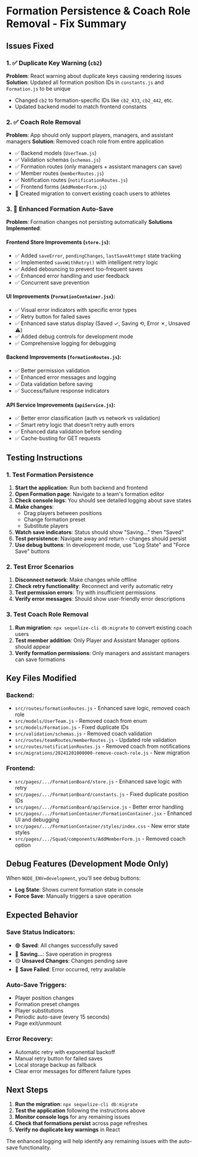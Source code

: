 # Formation Persistence & Coach Role Removal - Fix Summary

## Issues Fixed

### 1. ✅ Duplicate Key Warning (`cb2`)
**Problem**: React warning about duplicate keys causing rendering issues
**Solution**: Updated all formation position IDs in `constants.js` and `Formation.js` to be unique
- Changed `cb2` to formation-specific IDs like `cb2_433`, `cb2_442`, etc.
- Updated backend model to match frontend constants

### 2. ✅ Coach Role Removal
**Problem**: App should only support players, managers, and assistant managers
**Solution**: Removed coach role from entire application
- ✅ Backend models (`UserTeam.js`)
- ✅ Validation schemas (`schemas.js`)
- ✅ Formation routes (only managers + assistant managers can save)
- ✅ Member routes (`memberRoutes.js`)
- ✅ Notification routes (`notificationRoutes.js`)
- ✅ Frontend forms (`AddMemberForm.js`)
- 📝 Created migration to convert existing coach users to athletes

### 3. 🔧 Enhanced Formation Auto-Save
**Problem**: Formation changes not persisting automatically
**Solutions Implemented**:

#### Frontend Store Improvements (`store.js`):
- ✅ Added `saveError`, `pendingChanges`, `lastSaveAttempt` state tracking
- ✅ Implemented `saveWithRetry()` with intelligent retry logic
- ✅ Added debouncing to prevent too-frequent saves
- ✅ Enhanced error handling and user feedback
- ✅ Concurrent save prevention

#### UI Improvements (`FormationContainer.jsx`):
- ✅ Visual error indicators with specific error types
- ✅ Retry button for failed saves
- ✅ Enhanced save status display (Saved ✓, Saving ⟲, Error ✗, Unsaved ⚠️)
- ✅ Added debug controls for development mode
- ✅ Comprehensive logging for debugging

#### Backend Improvements (`formationRoutes.js`):
- ✅ Better permission validation
- ✅ Enhanced error messages and logging
- ✅ Data validation before saving
- ✅ Success/failure response indicators

#### API Service Improvements (`apiService.js`):
- ✅ Better error classification (auth vs network vs validation)
- ✅ Smart retry logic that doesn't retry auth errors
- ✅ Enhanced data validation before sending
- ✅ Cache-busting for GET requests

## Testing Instructions

### 1. Test Formation Persistence
1. **Start the application**: Run both backend and frontend
2. **Open Formation page**: Navigate to a team's formation editor
3. **Check console logs**: You should see detailed logging about save states
4. **Make changes**: 
   - Drag players between positions
   - Change formation preset
   - Substitute players
5. **Watch save indicators**: Status should show "Saving..." then "Saved"
6. **Test persistence**: Navigate away and return - changes should persist
7. **Use debug buttons**: In development mode, use "Log State" and "Force Save" buttons

### 2. Test Error Scenarios
1. **Disconnect network**: Make changes while offline
2. **Check retry functionality**: Reconnect and verify automatic retry
3. **Test permission errors**: Try with insufficient permissions
4. **Verify error messages**: Should show user-friendly error descriptions

### 3. Test Coach Role Removal
1. **Run migration**: `npx sequelize-cli db:migrate` to convert existing coach users
2. **Test member addition**: Only Player and Assistant Manager options should appear
3. **Verify formation permissions**: Only managers and assistant managers can save formations

## Key Files Modified

### Backend:
- `src/routes/formationRoutes.js` - Enhanced save logic, removed coach role
- `src/models/UserTeam.js` - Removed coach from enum
- `src/models/Formation.js` - Fixed duplicate IDs
- `src/validation/schemas.js` - Removed coach validation
- `src/routes/teamRoutes/memberRoutes.js` - Updated role validation
- `src/routes/notificationRoutes.js` - Removed coach from notifications
- `src/migrations/20241201000000-remove-coach-role.js` - New migration

### Frontend:
- `src/pages/.../FormationBoard/store.js` - Enhanced save logic with retry
- `src/pages/.../FormationBoard/constants.js` - Fixed duplicate position IDs  
- `src/pages/.../FormationBoard/apiService.js` - Better error handling
- `src/pages/.../FormationContainer/FormationContainer.jsx` - Enhanced UI and debugging
- `src/pages/.../FormationContainer/styles/index.css` - New error state styles
- `src/pages/.../Squad/components/AddMemberForm.js` - Removed coach option

## Debug Features (Development Mode Only)

When `NODE_ENV=development`, you'll see debug buttons:
- **Log State**: Shows current formation state in console
- **Force Save**: Manually triggers a save operation

## Expected Behavior

### Save Status Indicators:
- 🟢 **Saved**: All changes successfully saved
- 🔵 **Saving...**: Save operation in progress  
- 🟡 **Unsaved Changes**: Changes pending save
- 🔴 **Save Failed**: Error occurred, retry available

### Auto-Save Triggers:
- Player position changes
- Formation preset changes
- Player substitutions
- Periodic auto-save (every 15 seconds)
- Page exit/unmount

### Error Recovery:
- Automatic retry with exponential backoff
- Manual retry button for failed saves
- Local storage backup as fallback
- Clear error messages for different failure types

## Next Steps

1. **Run the migration**: `npx sequelize-cli db:migrate`
2. **Test the application** following the instructions above
3. **Monitor console logs** for any remaining issues
4. **Check that formations persist** across page refreshes
5. **Verify no duplicate key warnings** in React

The enhanced logging will help identify any remaining issues with the auto-save functionality. 
